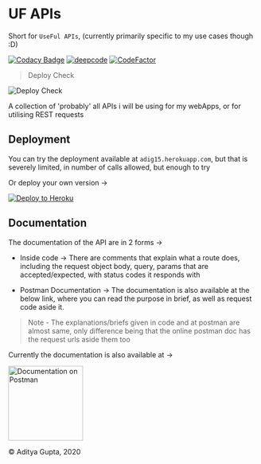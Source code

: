 # UF APIs

Short for `UseFul APIs`, (currently primarily specific to my use cases though :D)

[![Codacy Badge](https://app.codacy.com/project/badge/Grade/4ef8a6a4fa5d43dab6e9093200e442f8)](https://www.codacy.com/gh/AdityaGupta150/Useful_APIs/dashboard?utm_source=github.com&amp;utm_medium=referral&amp;utm_content=AdityaGupta150/Useful_APIs&amp;utm_campaign=Badge_Grade)
[![deepcode](https://www.deepcode.ai/api/gh/badge?key=eyJhbGciOiJIUzI1NiIsInR5cCI6IkpXVCJ9.eyJwbGF0Zm9ybTEiOiJnaCIsIm93bmVyMSI6IkFkaXR5YUd1cHRhMTUwIiwicmVwbzEiOiJVc2VmdWxfQVBJcyIsImluY2x1ZGVMaW50IjpmYWxzZSwiYXV0aG9ySWQiOjIyMzM5LCJpYXQiOjE2MDY3MjgxNjd9.M20CKhxhGUseeGGVM9AveNUxOtaxypBF5qqHLWnBhxM)](https://www.deepcode.ai/app/gh/AdityaGupta150/Useful_APIs/_/dashboard?utm_content=gh%2FAdityaGupta150%2FUseful_APIs)
[![CodeFactor](https://www.codefactor.io/repository/github/adityagupta150/useful_apis/badge)](https://www.codefactor.io/repository/github/adityagupta150/useful_apis)

> Deploy Check

![Deploy Check](https://github.com/AdityaGupta150/Useful_APIs/workflows/Deploy%20Check/badge.svg)

A collection of 'probably' all APIs i will be using for my webApps, or for utilising REST requests

## Deployment

You can try the deployment available at `adig15.herokuapp.com`, but that is severely limited, in number of calls allowed, but enough to try

Or deploy your own version ->

[![Deploy to Heroku](https://www.herokucdn.com/deploy/button.svg)](https://heroku.com/deploy?template=https://github.com/AdityaGupta150/Useful_APIs)

## Documentation

The documentation of the API are in 2 forms ->

* Inside code -> There are comments that explain what a route does, including the request object body, query, params that are accepted/expected, with status codes it responds with

* Postman Documentation -> The documentation is also available at the below link, where you can read the purpose in brief, as well as request code aside it.

> Note - The explanations/briefs given in code and at postman are almost same, only difference being that the online postman doc has the request urls aside them too

Currently the documentation is also available at ->

<a href="https://documenter.getpostman.com/view/13326795/TVmJizFG"><img src="https://raw.githubusercontent.com/AdityaGupta150/Sources/main/postman-logo-1.png?token=AI4LBIMN3GHV7DFWWZWNNAC7ZXWMM" alt="Documentation on Postman" width="150px"/></a>

© Aditya Gupta, 2020
